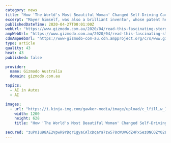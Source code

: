 ```yaml
---
category: news
title: "How 'The World's Most Beautiful Woman' Changed Self-Driving Cars Forever"
excerpt: "Mayer himself, was also a brilliant inventor, whose patent helped shape the modern world and may be a key to making self-driving cars work. Road & Track published a fascinating bit of history this week on how the brilliant Lamarr escaped an abusive marriage to an Austrian arms dealer working with the Nazis to live in the U.S. and become a major ..."
publishedDateTime: 2020-04-27T00:01:00Z
webUrl: "https://www.gizmodo.com.au/2020/04/read-this-fascinating-story-of-how-the-worlds-most-beautiful-woman-changed-self-driving-cars-forever/"
ampWebUrl: "https://www.gizmodo.com.au/2020/04/read-this-fascinating-story-of-how-the-worlds-most-beautiful-woman-changed-self-driving-cars-forever/amp"
cdnAmpWebUrl: "https://www-gizmodo-com-au.cdn.ampproject.org/c/s/www.gizmodo.com.au/2020/04/read-this-fascinating-story-of-how-the-worlds-most-beautiful-woman-changed-self-driving-cars-forever/amp"
type: article
quality: 43
heat: 43
published: false

provider:
  name: Gizmodo Australia
  domain: gizmodo.com.au

topics:
  - AI in Autos
  - AI

images:
  - url: "https://i.kinja-img.com/gawker-media/image/upload/c_lfill,w_1200,h_628,q_90/xlcydrzemqfy3jbxwohu.jpg"
    width: 1200
    height: 628
    title: "How 'The World's Most Beautiful Woman' Changed Self-Driving Cars Forever"

secured: "zuPnIu98AE2VpwR9rDqr1gyaCAlxDqaYa7zw578cWUVGdZ4PxSez0NC0ZY02LG459twiAICP5kCxbGRaCSC65gXZw4MPMhF8dM6ZQzDhvmNLBWjcf/t6yFceR+/r9+YZSNYBbRDbVMho+6gGTXn+op+beQUZ73ru0BFrxJOKycIrT5WFvC7phiCFVsb5jPIkUHPPPKj4E0i5uP+Itnc8WIeV6800tK7vxAu3P29BiEwxszgt18T4xdBLo+vgW7+8CL+LYEXrJUztZsdYhDLWJj+1jG84mzx+TlrWUWZOlhtMQw/LN3U6cXCOPVbzWyjxus58x3kia6bTYMO279hSofAoLfsrHxeN6UTchfjx3EmZ0fYSCOBt1PlA+MIBlnJ7QLUFNEOJc8zg2Mf9byDjhkiIrgvyQJT3qo+aSkitAcyQYpTwUR8iRllBAriZV/1sr6bpZ+M5hh+WcSEFWoFVAo+ZwP8xcQrLqTqhak2Xb8w=;uH19INt+w/37LAH43GPLfw=="
---
```


